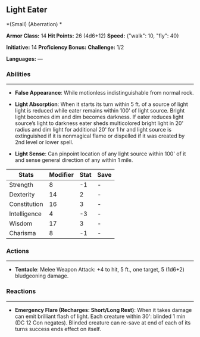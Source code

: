 ## Light Eater
*(Small) (Aberration) *

**Armor Class:** 14
**Hit Points:** 26 (4d6+12)
**Speed:** {"walk": 10, "fly": 40}

**Initiative:** 14
**Proficiency Bonus:**
**Challenge:** 1/2

**Languages:** —

### Abilities
 --- 
- **False Appearance**: While motionless indistinguishable from normal rock.

- **Light Absorption**: When it starts its turn within 5 ft. of a source of light light is reduced while eater remains within 100' of light source. Bright light becomes dim and dim becomes darkness. If eater reduces light source’s light to darkness eater sheds multicolored bright light in 20' radius and dim light for additional 20' for 1 hr and light source is extinguished if it is nonmagical flame or dispelled if it was created by 2nd level or lower spell.

- **Light Sense**: Can pinpoint location of any light source within 100' of it and sense general direction of any within 1 mile.



| Stats | Modifier | Stat | Save
| ---- | ---- | ---- | ---- |
| Strength | 8 | -1 | - |
| Dexterity | 14 | 2 | - |
| Constitution | 16 | 3 | - |
| Intelligence | 4 | -3 | - |
| Wisdom | 17 | 3 | - |
| Charisma | 8 | -1 | - |

### Actions
 --- 
- **Tentacle**: Melee Weapon Attack: +4 to hit, 5 ft., one target, 5 (1d6+2) bludgeoning damage.

### Reactions
 --- 
- **Emergency Flare (Recharges: Short/Long Rest)**: When it takes damage can emit brilliant flash of light. Each creature within 30': blinded 1 min (DC 12 Con negates). Blinded creature can re-save at end of each of its turns success ends effect on itself.

